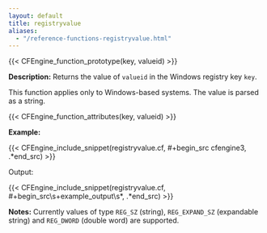 ```yaml
---
layout: default
title: registryvalue
aliases:
  - "/reference-functions-registryvalue.html"
---
```


{{< CFEngine_function_prototype(key, valueid) >}}

**Description:** Returns the value of `valueid` in the Windows registry key
`key`.

This function applies only to Windows-based systems. The value is parsed as a
string.

{{< CFEngine_function_attributes(key, valueid) >}}

**Example:**

{{< CFEngine_include_snippet(registryvalue.cf, #\+begin_src cfengine3, .*end_src) >}}

Output:

{{< CFEngine_include_snippet(registryvalue.cf, #\+begin_src\s+example_output\s*, .*end_src) >}}

**Notes:** Currently values of type `REG_SZ` (string), `REG_EXPAND_SZ`
(expandable string) and `REG_DWORD` (double word) are supported.
